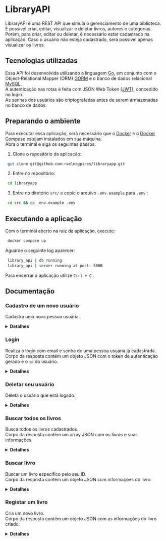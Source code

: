 # LibraryAPI

LibraryAPI é uma REST API que simula o gerenciamento de uma biblioteca. É possível criar, editar, visualizar e deletar livros, autores e categorias. Porém, para criar, editar ou deletar, é necessário estar cadastrado na aplicação. Caso o usuário não esteja cadastrado, será possível apenas visualizar os livros.

## Tecnologias utilizadas
Essa API foi desenvolvida utilizando a linguagem [Go](https://go.dev/), em conjunto com o Object-Relational Mapper (ORM) [GORM](https://gorm.io/) e o banco de dados relacional [MySQL](https://www.mysql.com/).  
A autenticação nas rotas é feita com JSON Web Token [(JWT)](https://jwt.io/), concedido no login.  
As senhas dos usuários são criptografadas antes de serem armazenadas no banco de dados.

## Preparando o ambiente
Para executar essa aplicação, será necessário que o [Docker](https://docs.docker.com/engine/install/) e o [Docker Compose](https://docs.docker.com/compose/install/) estejam instalados em sua máquina.  
Abra o terminal e siga os seguintes passos:

1. Clone o repositório da aplicação:
```sh
 git clone git@github.com:raelnogpires/libraryapp.git
```
2. Entre no repositório:
```sh
 cd libraryapp
```
3. Entre no diretório `src/` e copie o arquivo `.env.example` para `.env` :
```sh
 cd src && cp .env.example .env
```

## Executando a aplicação
Com o terminal aberto na raiz da aplicação, execute:
```sh
 docker compose up
```
Aguarde o seguinte log aparecer:
```sh
 library_api | db running
 library_api | server running at port: 5000
```
Para encerrar a aplicação utilize `Ctrl + C` .

## Documentação

### Cadastro de um novo usuário
Cadastra uma nova pessoa usuária.  

<details>
  <summary><strong>Detalhes</strong></summary>

#### URL
```sh
 POST http://localhost:5000/api/v1/register
```

#### Parâmetros

##### Body
| **Parâmetro** | **Tipo** | **Descrição**                                         |
|:--------------|:---------|:------------------------------------------------------|
| username      | string   | Nome/apelido de usuário. **Obrigatório**.             |
| email         | string   | Email no formato "user@library.com". **Obrigatório**. |
| password      | string   | Senha do usuário. **Obrigatório**.                    |

#### Códigos de status da resposta
| **Código** | **Descrição**                      |
|:-----------|:-----------------------------------|
| 201        | user registered with success       |
| 400        | invalid request body               |
| 400        | email already registered           |

#### Exemplo
Requisição:
```json
 {
   "username": "reader",
   "email": "ilovebooks@lispector.com",
   "password": "1d5as15d"
 }
```

Resposta:
```json
 {
   "message": "user registered with success",
 }
```

</details>

### Login
Realiza o login com email e senha de uma pessoa usuária já cadastrada.  
Corpo da resposta contém um objeto JSON com o token de autenticação gerado e o `id` do usuário.

<details>
  <summary><strong>Detalhes</strong></summary>

#### URL
```sh
 POST http://localhost:5000/api/v1/login
```

#### Parâmetros

##### Body
| **Parâmetro** | **Tipo** | **Descrição**                                         |
|:--------------|:---------|:------------------------------------------------------|
| email         | string   | Email da pessoa usuária. **Obrigatório**.             |
| password      | string   | Senha da pessoa usuária. **Obrigatório**.             |

#### Códigos de status da resposta
| **Código** | **Descrição**                      |
|:-----------|:-----------------------------------|
| 200        | token generated with success       |
| 400        | invalid credentials                |
| 404        | user not found                     |

#### Exemplo
Requisição:
```json
 {
   "email": "ilovebooks@lispector.com",
   "password": "1d5as15d"
 }
```

Resposta:
```json
 {
   "token": "eyJhbGciOiJIUzI1NiIsInR5cCI6IkpXVCJ9.eyJzdWIiOjIsImV4cCI6MTY1MzY5MDQ2MCwiaWF0IjoxNjUzNjY4ODYwLCJpc3MiOiJsaWJyYXJ5In0.kp7TQZmRHz-5ENJMa9KZ0mRVg35Xd8sm08WKmX_MFXg",
   "user_id": 1
 }
```

</details>

### Deletar seu usuário
Deleta o usuário que está logado.

<details>
  <summary><strong>Detalhes</strong></summary>

#### URL
```sh
 DELETE http://localhost:5000/api/v1/user/me
```

#### Autorização
Requer token de autenticação no campo `Token` do `Bearer Token` .

#### Parâmetros
Nenhum.

#### Códigos de status da resposta
| **Código** | **Descrição**                      |
|:-----------|:-----------------------------------|
| 204        | user deleted with success          |
| 400        | invalid token                      |
| 404        | token not found                    |
| 404        | user not found                     |

#### Exemplo
Requisição:  
![deleteMe](./readme_utils/deleteMe.png)

</details>

### Buscar todos os livros
Busca todos os livros cadastrados.  
Corpo da resposta contém um array JSON com os livros e suas informações.

<details>
  <summary><strong>Detalhes</strong></summary>

#### URL
```sh
 GET http://localhost:5000/api/v1/books
```

#### Autorização
Requer token de autenticação no campo `Token` do `Bearer Token` .

#### Parâmetros
Nenhum.

#### Campos da resposta
| **Parâmetro** | **Tipo** | **Descrição**                                         |
|:--------------|:---------|:------------------------------------------------------|
| id            | int      | ID do livro.                                          |
| name          | string   | Nome do livro                                         |
| description   | string   | Sinopse do livro.                                     |
| category_id   | int      | ID da categoria que o livro pertence.                 |
| category_name | string   | Nome da categoria que o livro pertence.               |
| author_id     | int      | ID da pessoa autora.                                  |
| author_name   | string   | Nome da pessoa autora.                                |
| img_url       | string   | URL da imagem do livro.                               |

#### Códigos de status da resposta
| **Código** | **Descrição**                      |
|:-----------|:-----------------------------------|
| 200        | books returned with success        |
| 400        | invalid token                      |
| 404        | token not found                    |

#### Exemplo
Requisição:  
![getAllBooks](./readme_utils/getAllBooks.png)

Resposta:
```json
 [
   {
     "id": 1,
     "name": "Sentimento do mundo",
     "description": "O Drummond de Sentimento do mundo oscila entre diversos polos: cidade x interior, atualidade x memórias, eu x mundo. Perfeita depuração dos livros anteriores, este é um verdadeiro marco.",
     "category_id": 6,
     "category_name": "Poesia",
     "author_id": 2,
     "author_name": "Carlos Drummond de Andrade",
     "img_url": "https://images-na.ssl-images-amazon.com/images/I/41Q6T14Y0EL._SX324_BO1,204,203,200_.jpg"
   },
   {
     "id": 2,
     "name": "Crime e Castigo",
     "description": "Crime e Castigo é a obra mais célebre de Fyodor Dostoevsky. Neste livro, Raskólnikov, um jovem estudante, pobre e desesperado, perambula pelas ruas de São Petersburgo até cometer um crime que tentará justificar por uma teoria: grandes homens, como César ou Napoleão, foram assassinos absolvidos pela História.",
     "category_id": 5,
     "category_name": "Literatura Russa",
     "author_id": 4,
     "author_name": "Fyodor Dostoevsky",
     "img_url": "https://images-na.ssl-images-amazon.com/images/I/517DdyXpc5L._SX348_BO1,204,203,200_.jpg"
   },
 ]
```

</details>

### Buscar livro
Buscar um livro específico pelo seu ID.  
Corpo da resposta contém um objeto JSON com informações do livro.

<details>
  <summary><strong>Detalhes</strong></summary>

#### URL
```sh
 GET http://localhost:5000/api/v1/books/{id}
```

#### Autorização
Requer token de autenticação no campo `Token` do `Bearer Token` .

#### Parâmetros

##### Path
| **Campo** | **Tipo** | **Descrição**              |
|:----------|:---------|:---------------------------|
| id        | int      | ID do livro a ser buscado. |

#### Campos da resposta
| **Parâmetro** | **Tipo** | **Descrição**                                         |
|:--------------|:---------|:------------------------------------------------------|
| id            | int      | ID do livro.                                          |
| name          | string   | Nome do livro                                         |
| description   | string   | Sinopse do livro.                                     |
| category_id   | int      | ID da categoria que o livro pertence.                 |
| category_name | string   | Nome da categoria que o livro pertence.               |
| author_id     | int      | ID da pessoa autora.                                  |
| author_name   | string   | Nome da pessoa autora.                                |
| img_url       | string   | URL da imagem do livro.                               |

#### Códigos de status da resposta
| **Código** | **Descrição**                      |
|:-----------|:-----------------------------------|
| 200        | book returned with success         |
| 400        | invalid token                      |
| 404        | token not found                    |
| 404        | book not found                     |

#### Exemplo

Requisição:  
![getBookById](./readme_utils/getBookById.png)

Resposta:  
```json
 {
   "id": 2,
   "name": "Crime e Castigo",
   "description": "Crime e Castigo é a obra mais célebre de Fyodor Dostoevsky. Neste livro, Raskólnikov, um jovem estudante, pobre e desesperado, perambula pelas ruas de São Petersburgo até cometer um crime que tentará justificar por uma teoria: grandes homens, como César ou Napoleão, foram assassinos absolvidos pela História.",
   "category_id": 5,
   "category_name": "Literatura Russa",
   "author_id": 4,
   "author_name": "Fyodor Dostoevsky",
   "img_url": "https://images-na.ssl-images-amazon.com/images/I/517DdyXpc5L._SX348_BO1,204,203,200_.jpg"
 }
```

</details>

### Registar um livro
Cria um novo livro.  
Corpo da resposta contém um objeto JSON com as informações do livro criado.

<details>
  <summary><strong>Detalhes</strong></summary>

#### URL
```sh
 POST http://localhost:5000/api/v1/books
```

#### Autorização
Requer token de autenticação no campo `Token` do `Bearer Token` .

#### Parâmetros

##### Body
| **Parâmetro** | **Tipo** | **Descrição**                                         |
|:--------------|:---------|:------------------------------------------------------|
| name          | string   | Nome do livro. **Obrigatório**                        |
| description   | string   | Sinopse do livro. **Obrigatório**                     |
| category_id   | int      | ID da categoria que o livro pertence. **Obrigatório** |
| author_id     | int      | ID da pessoa autora. **Obrigatório**                  |
| img_url       | string   | URL da imagem do livro. **Obrigatório**               |

#### Campos da resposta
| **Parâmetro** | **Tipo** | **Descrição**                                         |
|:--------------|:---------|:------------------------------------------------------|
| id            | int      | ID do livro.                                          |
| name          | string   | Nome do livro                                         |
| description   | string   | Sinopse do livro.                                     |
| category_id   | int      | ID da categoria que o livro pertence.                 |
| author_id     | int      | ID da pessoa autora.                                  |
| img_url       | string   | URL da imagem do livro.                               |

#### Códigos de status da resposta
| **Código** | **Descrição**                      |
|:-----------|:-----------------------------------|
| 201        | book created with success          |
| 400        | invalid request body               |
| 400        | invalid token                      |
| 404        | token not found                    |

#### Exemplo
Requisição:
```json
 {
   "name": "O idiota",
   "description": "Publicado originalmente em 1868, este é um desses livros em que o leitor reconhece de imediato a marca do gênio. Nele, o autor russo constrói um dos personagens mais impressionantes de toda a literatura mundial ― o humanista e epilético príncipe Míchkin, mescla de Cristo e Dom Quixote, cuja compaixão sem limites vai se chocar com o desregramento mundano de Rogójin e a beleza enlouquecedora de Nastácia Filíppovna.",
   "category_id": 5,
   "author_id": 4,
   "img_url": "https://images-na.ssl-images-amazon.com/images/I/51EuSosoqJL._SX346_BO1,204,203,200_.jpg"
 }
```

Resposta:
```json
 {
   "id": 3,
   "name": "O idiota",
   "description": "Publicado originalmente em 1868, este é um desses livros em que o leitor reconhece de imediato a marca do gênio. Nele, o autor russo constrói um dos personagens mais impressionantes de toda a literatura mundial ― o humanista e epilético príncipe Míchkin, mescla de Cristo e Dom Quixote, cuja compaixão sem limites vai se chocar com o desregramento mundano de Rogójin e a beleza enlouquecedora de Nastácia Filíppovna.",
   "category_id": 5,
   "author_id": 4,
   "img_url": "https://images-na.ssl-images-amazon.com/images/I/51EuSosoqJL._SX346_BO1,204,203,200_.jpg"
 }
```

</details>